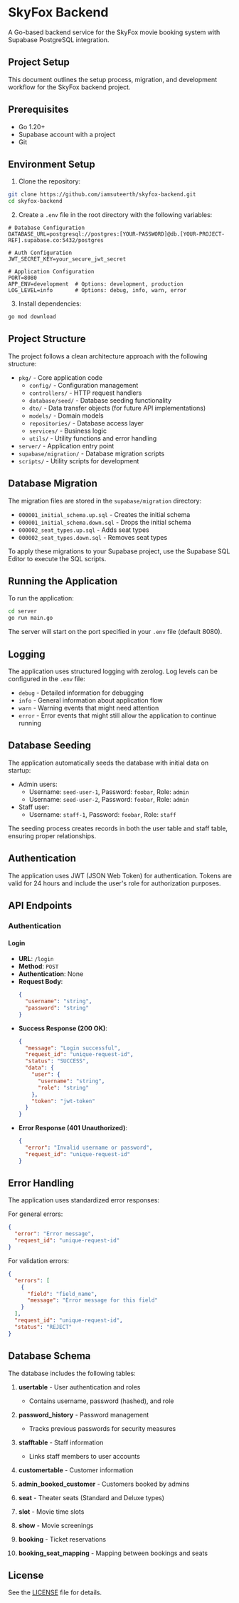 # SkyFox Backend

A Go-based backend service for the SkyFox movie booking system with Supabase PostgreSQL integration.

## Project Setup

This document outlines the setup process, migration, and development workflow for the SkyFox backend project.

## Prerequisites

- Go 1.20+
- Supabase account with a project
- Git

## Environment Setup

1. Clone the repository:
```bash
git clone https://github.com/iamsuteerth/skyfox-backend.git
cd skyfox-backend
```

2. Create a `.env` file in the root directory with the following variables:
```
# Database Configuration
DATABASE_URL=postgresql://postgres:[YOUR-PASSWORD]@db.[YOUR-PROJECT-REF].supabase.co:5432/postgres

# Auth Configuration
JWT_SECRET_KEY=your_secure_jwt_secret

# Application Configuration
PORT=8080
APP_ENV=development  # Options: development, production
LOG_LEVEL=info       # Options: debug, info, warn, error
```

3. Install dependencies:
```bash
go mod download
```

## Project Structure

The project follows a clean architecture approach with the following structure:

- `pkg/` - Core application code
  - `config/` - Configuration management
  - `controllers/` - HTTP request handlers
  - `database/seed/` - Database seeding functionality
  - `dto/` - Data transfer objects (for future API implementations)
  - `models/` - Domain models
  - `repositories/` - Database access layer
  - `services/` - Business logic
  - `utils/` - Utility functions and error handling
- `server/` - Application entry point
- `supabase/migration/` - Database migration scripts
- `scripts/` - Utility scripts for development

## Database Migration

The migration files are stored in the `supabase/migration` directory:
- `000001_initial_schema.up.sql` - Creates the initial schema
- `000001_initial_schema.down.sql` - Drops the initial schema
- `000002_seat_types.up.sql` - Adds seat types
- `000002_seat_types.down.sql` - Removes seat types

To apply these migrations to your Supabase project, use the Supabase SQL Editor to execute the SQL scripts.

## Running the Application

To run the application:

```bash
cd server
go run main.go
```

The server will start on the port specified in your `.env` file (default 8080).

## Logging

The application uses structured logging with zerolog. Log levels can be configured in the `.env` file:
- `debug` - Detailed information for debugging
- `info` - General information about application flow
- `warn` - Warning events that might need attention
- `error` - Error events that might still allow the application to continue running

## Database Seeding

The application automatically seeds the database with initial data on startup:

- Admin users:
  - Username: `seed-user-1`, Password: `foobar`, Role: `admin`
  - Username: `seed-user-2`, Password: `foobar`, Role: `admin`
- Staff user:
  - Username: `staff-1`, Password: `foobar`, Role: `staff`

The seeding process creates records in both the user table and staff table, ensuring proper relationships.

## Authentication

The application uses JWT (JSON Web Token) for authentication. Tokens are valid for 24 hours and include the user's role for authorization purposes.

## API Endpoints

### Authentication

#### Login
- **URL**: `/login`
- **Method**: `POST`
- **Authentication**: None
- **Request Body**:
  ```json
  {
    "username": "string",
    "password": "string"
  }
  ```
- **Success Response (200 OK)**:
  ```json
  {
    "message": "Login successful",
    "request_id": "unique-request-id",
    "status": "SUCCESS",
    "data": {
      "user": {
        "username": "string",
        "role": "string"
      },
      "token": "jwt-token"
    }
  }
  ```
- **Error Response (401 Unauthorized)**:
  ```json
  {
    "error": "Invalid username or password",
    "request_id": "unique-request-id"
  }
  ```

## Error Handling

The application uses standardized error responses:

For general errors:
```json
{
  "error": "Error message",
  "request_id": "unique-request-id"
}
```

For validation errors:
```json
{
  "errors": [
    {
      "field": "field_name",
      "message": "Error message for this field"
    }
  ],
  "request_id": "unique-request-id",
  "status": "REJECT"
}
```

## Database Schema

The database includes the following tables:

1. **usertable** - User authentication and roles
   - Contains username, password (hashed), and role

2. **password_history** - Password management
   - Tracks previous passwords for security measures

3. **stafftable** - Staff information
   - Links staff members to user accounts

4. **customertable** - Customer information

5. **admin_booked_customer** - Customers booked by admins

6. **seat** - Theater seats (Standard and Deluxe types)

7. **slot** - Movie time slots

8. **show** - Movie screenings

9. **booking** - Ticket reservations

10. **booking_seat_mapping** - Mapping between bookings and seats

## License

See the [LICENSE](LICENSE) file for details.

